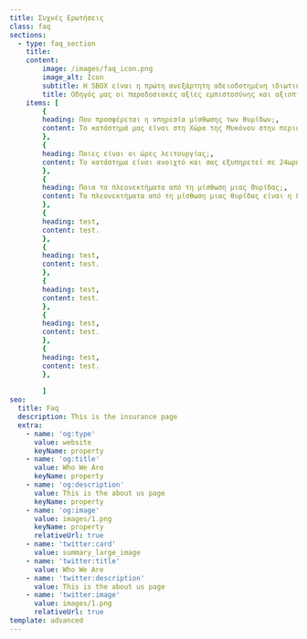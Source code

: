 ```yaml
---
title: Συχνές Ερωτήσεις
class: faq
sections:
  - type: faq_section
    title: 
    content:
        image: /images/faq_icon.png
        image_alt: Icon
        subtitle: Η SBOX είναι η πρώτη ανεξάρτητη αδειοδοτημένη ιδιωτική εταιρεία παροχής υπηρεσιών μίσθωσης Θυρίδων Θησαυροφυλακίου.
        title: Οδηγός μας οι παραδοσιακές αξίες εμπιστοσύνης και αξιοπιστίας.
    items: [
        {
        heading: Που προσφέρεται η υπηρεσία μίσθωσης των θυρίδων;,
        content: Το κατάστημά μας είναι στη Χώρα της Μυκόνου στην περιοχή Αργάσαινα. Είναι εύκολα προσβάσιμο και διαθέτει parking.
        },
        {
        heading: Ποιες είναι οι ώρες λειτουργίας;,
        content: Το κατάστημα είναι ανοιχτό και σας εξυπηρετεί σε 24ωρη βάση 7 ημέρες την εβδομάδα.
        },
        {
        heading: Ποια τα πλεονεκτήματα από τη μίσθωση μιας Θυρίδας;,
        content: Τα πλεονεκτήματα από τη μίσθωση μιας θυρίδας είναι η δυνατότητα που σας προσφέρεται να φυλάσσετε σε ένα πλήρως ασφαλές μέρος και να έχετε αν πάσα στιγμή πρόσβαση σε όλα αυτά τα οποία έχουν αξία για εσάς προσωπικά πολύτιμα αντικείμενα, πολύτιμα μέταλλα όπως χρυσός, έγγραφα, οικογενειακά κειμήλια, ακόμα και μετρητά.
        },
        {
        heading: test,
        content: test. 
        },
        {
        heading: test,
        content: test. 
        },
        {
        heading: test,
        content: test. 
        },
        {
        heading: test,
        content: test. 
        },
        {
        heading: test,
        content: test. 
        },
        
        ]
seo:
  title: Faq
  description: This is the insurance page
  extra:
    - name: 'og:type'
      value: website
      keyName: property
    - name: 'og:title'
      value: Who We Are
      keyName: property
    - name: 'og:description'
      value: This is the about us page
      keyName: property
    - name: 'og:image'
      value: images/1.png
      keyName: property
      relativeUrl: true
    - name: 'twitter:card'
      value: summary_large_image
    - name: 'twitter:title'
      value: Who We Are
    - name: 'twitter:description'
      value: This is the about us page
    - name: 'twitter:image'
      value: images/1.png
      relativeUrl: true
template: advanced
---
```

